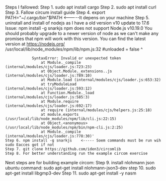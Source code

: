 
Steps I fallowed:
	Step 1. sudo apt  install cargo
	Step 2. sudo apt  install curl
	Step 3. Fallow circum install guide
	Step 4. export PATH="~/.cargo/bin"$PATH  <-----It depens on your machine
	Step 5. uninstall and install of nodejs as I have a old version v10 update to 17.6
		Issue:  npm install -g snarkjs
				npm does not support Node.js v10.19.0
				You should probably upgrade to a newer version of node as we
				can't make any promises that npm will work with this version.
				You can find the latest version at https://nodejs.org/
				/usr/local/lib/node_modules/npm/lib/npm.js:32
				#unloaded = false
				^

				SyntaxError: Invalid or unexpected token
					at Module._compile (internal/modules/cjs/loader.js:723:23)
					at Object.Module._extensions..js (internal/modules/cjs/loader.js:789:10)
					at Module.load (internal/modules/cjs/loader.js:653:32)
					at tryModuleLoad (internal/modules/cjs/loader.js:593:12)
					at Function.Module._load (internal/modules/cjs/loader.js:585:3)
					at Module.require (internal/modules/cjs/loader.js:692:17)
					at require (internal/modules/cjs/helpers.js:25:18)
					at module.exports (/usr/local/lib/node_modules/npm/lib/cli.js:22:15)
					at Object.<anonymous> (/usr/local/lib/node_modules/npm/bin/npm-cli.js:2:25)
					at Module._compile (internal/modules/cjs/loader.js:778:30)'
	Step 6. npm install -g snarkjs    <----- Soem commands must be run wih sudo Eacces got if not
	Step 7. git clone https://github.com/iden3/circomlib
	Step 8. For better understanding run the example circom exercise
Next steps are for building example circom:
	Step 9. install nlohmann json ubuntu command: sudo apt-get install nlohmann-json3-dev
	step 10. sudo apt-get install libgmp3-dev
	Step 11. sudo apt-get install -y nasm